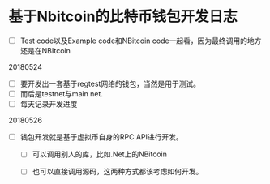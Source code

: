 # 基于Nbitcoin的比特币钱包开发日志

* [ ] Test code以及Example code和NBitcoin code一起看，因为最终调用的地方还是在NBItcoin

20180524

* [ ] 要开发出一套基于regtest网络的钱包，当然是用于测试。
* [ ] 而后是testnet与main net.
* [ ] 每天记录开发进度

20180526

* [ ] 钱包开发就是基于虚拟币自身的RPC API进行开发。
  * [ ] 可以调用别人的库，比如.Net上的NBitcoin
  * [ ] 也可以直接调用源码，这两种方式都该考虑如何开发。



